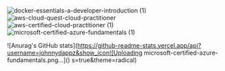 ![docker-essentials-a-developer-introduction (1)](https://user-images.githubusercontent.com/37016326/236577798-ff7910eb-f349-4862-9bdc-6b9d2cb02723.png) ![aws-cloud-quest-cloud-practitioner](https://user-images.githubusercontent.com/37016326/236578065-37317a04-9a7b-4707-9935-de8165a7ac67.png) ![aws-certified-cloud-practitioner (1)](https://user-images.githubusercontent.com/37016326/236577958-540dad0f-6d80-4141-8df6-174a3e69e352.png) ![microsoft-certified-azure-fundamentals (1)](https://user-images.githubusercontent.com/37016326/236578388-82c24f0a-1ca2-4739-8c0a-5d98fdb3d46a.png)

![Anurag's GitHub stats](https://github-readme-stats.vercel.app/api?username=johnnydappz&show_icon![Uploading microsoft-certified-azure-fundamentals.png…]()
s=true&theme=radical)




